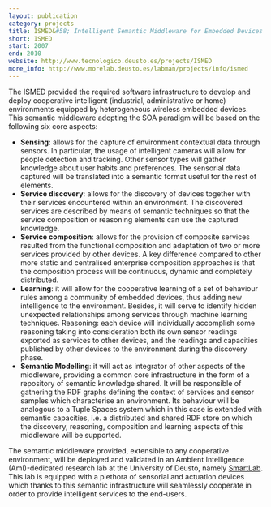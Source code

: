 ```yaml
--- 
layout: publication
category: projects
title: ISMED&#58; Intelligent Semantic Middleware for Embedded Devices
short: ISMED
start: 2007
end: 2010
website: http://www.tecnologico.deusto.es/projects/ISMED
more_info: http://www.morelab.deusto.es/labman/projects/info/ismed
--- 
```


The ISMED provided the required software infrastructure to develop and deploy cooperative intelligent (industrial, administrative or home) environments equipped by heterogeneous wireless embedded devices.
This semantic middleware adopting the SOA paradigm will be based on the following six core aspects:

 * __Sensing__: allows for the capture of environment contextual data through sensors. In particular, the usage of intelligent cameras will allow for people detection and tracking. Other sensor types will gather knowledge about user habits and preferences. The sensorial data captured will be translated into a semantic format useful for the rest of elements.
 * __Service discovery__: allows for the discovery of devices together with their services encountered within an environment. The discovered services are described by means of semantic techniques so that the service composition or reasoning elements can use the captured knowledge.
 * __Service composition__: allows for the provision of composite services resulted from the functional composition and adaptation of two or more services provided by other devices. A key difference compared to other more static and centralised enterprise composition approaches is that the composition process will be continuous, dynamic and completely distributed.
 * __Learning__: it will allow for the cooperative learning of a set of behaviour rules among a community of embedded devices, thus adding new intelligence to the environment. Besides, it will serve to identify hidden unexpected relationships among services through machine learning techniques.
Reasoning: each device will individually accomplish some reasoning taking into consideration both its own sensor readings exported as services to other devices, and the readings and capacities published by other devices to the environment during the discovery phase.
 * __Semantic Modelling__: it will act as integrator of other aspects of the middleware, providing a common core infrastructure in the form of a repository of semantic knowledge shared. It will be responsible of gathering the RDF graphs defining the context of services and sensor samples which characterise an environment. Its behaviour will be analogous to a Tuple Spaces system which in this case is extended with semantic capacities, i.e. a distributed and shared RDF store on which the discovery, reasoning, composition and learning aspects of this middleware will be supported.

The semantic middleware provided, extensible to any cooperative environment, will be deployed and validated in an Ambient Intelligence (AmI)-dedicated research lab at the University of Deusto, namely [SmartLab](http://www.smartlab.deusto.es/). This lab is equipped with a plethora of sensorial and actuation devices which thanks to this semantic infrastructure will seamlessly cooperate in order to provide intelligent services to the end-users.